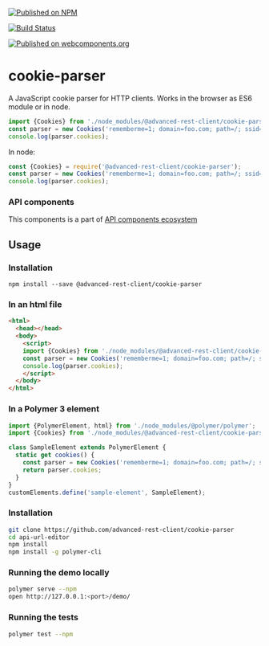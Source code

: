 [![Published on NPM](https://img.shields.io/npm/v/@advanced-rest-client/cookie-parser.svg)](https://www.npmjs.com/package/@advanced-rest-client/cookie-parser)

[![Build Status](https://travis-ci.org/advanced-rest-client/cookie-parser.svg?branch=stage)](https://travis-ci.org/advanced-rest-client/cookie-parser)

[![Published on webcomponents.org](https://img.shields.io/badge/webcomponents.org-published-blue.svg)](https://www.webcomponents.org/element/advanced-rest-client/cookie-parser)

# cookie-parser

A JavaScript cookie parser for HTTP clients.
Works in the browser as ES6 module or in node.

```javascript
import {Cookies} from './node_modules/@advanced-rest-client/cookie-parser/cookie-parser.js';
const parser = new Cookies('rememberme=1; domain=foo.com; path=/; ssid=Hy1t5e#oj21.876aak;', 'http://bar.com/');
console.log(parser.cookies);
```

In node:

```javascript
const {Cookies} = require('@advanced-rest-client/cookie-parser');
const parser = new Cookies('rememberme=1; domain=foo.com; path=/; ssid=Hy1t5e#oj21.876aak;', 'http://bar.com/');
console.log(parser.cookies);
```

### API components

This components is a part of [API components ecosystem](https://elements.advancedrestclient.com/)

## Usage

### Installation
```
npm install --save @advanced-rest-client/cookie-parser
```

### In an html file

```html
<html>
  <head></head>
  <body>
    <script>
    import {Cookies} from './node_modules/@advanced-rest-client/cookie-parser/cookie-parser.js';
    const parser = new Cookies('rememberme=1; domain=foo.com; path=/; ssid=Hy1t5e#oj21.876aak;', 'http://bar.com/');
    console.log(parser.cookies);
    </script>
  </body>
</html>
```

### In a Polymer 3 element

```js
import {PolymerElement, html} from './node_modules/@polymer/polymer';
import {Cookies} from './node_modules/@advanced-rest-client/cookie-parser/cookie-parser.js';

class SampleElement extends PolymerElement {
  static get cookies() {
    const parser = new Cookies('rememberme=1; domain=foo.com; path=/; ssid=Hy1t5e#oj21.876aak;', 'http://bar.com/');
    return parser.cookies;
  }
}
customElements.define('sample-element', SampleElement);
```

### Installation

```sh
git clone https://github.com/advanced-rest-client/cookie-parser
cd api-url-editor
npm install
npm install -g polymer-cli
```

### Running the demo locally

```sh
polymer serve --npm
open http://127.0.0.1:<port>/demo/
```

### Running the tests
```sh
polymer test --npm
```
